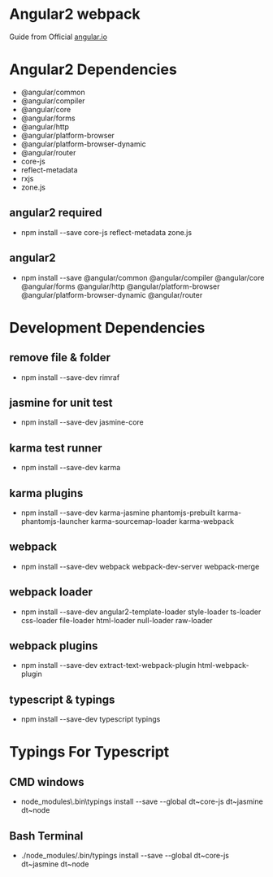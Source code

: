 # Angular2 webpack
Guide from Official [angular.io](https://angular.io/docs/ts/latest/guide/webpack.html)

# Angular2 Dependencies
- @angular/common
- @angular/compiler
- @angular/core
- @angular/forms
- @angular/http
- @angular/platform-browser
- @angular/platform-browser-dynamic
- @angular/router
- core-js
- reflect-metadata
- rxjs
- zone.js
## angular2 required
- npm install --save core-js reflect-metadata zone.js 
## angular2
- npm install --save @angular/common @angular/compiler @angular/core @angular/forms @angular/http @angular/platform-browser @angular/platform-browser-dynamic @angular/router

# Development Dependencies
## remove file & folder
- npm install --save-dev rimraf
## jasmine for unit test
- npm install --save-dev jasmine-core
## karma test runner
- npm install --save-dev karma
## karma plugins
- npm install --save-dev karma-jasmine phantomjs-prebuilt karma-phantomjs-launcher karma-sourcemap-loader karma-webpack
## webpack
- npm install --save-dev webpack webpack-dev-server webpack-merge
## webpack loader
- npm install --save-dev angular2-template-loader style-loader ts-loader css-loader file-loader html-loader null-loader raw-loader
## webpack plugins
- npm install --save-dev extract-text-webpack-plugin html-webpack-plugin
## typescript & typings
- npm install --save-dev typescript typings

# Typings For Typescript
## CMD windows
- node_modules\\.bin\\typings install --save --global dt~core-js dt~jasmine dt~node
## Bash Terminal
- ./node_modules/.bin/typings install --save --global dt~core-js dt~jasmine dt~node
